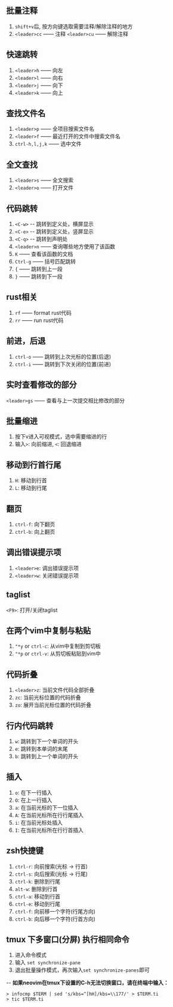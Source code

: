 ## 批量注释
1. `shift+v`后, 按方向键选取需要注释/解除注释的地方
2. `<leader>cc` —— 注释	`<leader>cu` —— 解除注释

## 快速跳转
1. `<leader>h` —— 向左
2. `<leader>l` —— 向右
3. `<leader>j` —— 向下
4. `<leader>k` —— 向上

## 查找文件名
1. `<leader>p` —— 全项目搜索文件名
2. `<leader>f` —— 最近打开的文件中搜索文件名
3. `ctrl-h,l,j,k` —— 选中文件

## 全文查找
1. `<leader>s` —— 全文搜索
2. `<leader>o` —— 打开文件

## 代码跳转
1. `<C-w>` -- 跳转到定义处，横屏显示
2. `<C-e>` -- 跳转到定义处，竖屏显示
3. `<C-q>` -- 跳转到声明处
4. `<leader>n` —— 查询哪些地方使用了该函数
5. `K` —— 查看该函数的文档
6. `Ctrl-g` —— 括号匹配跳转
7. `{` —— 跳转到上一段
8. `}` —— 跳转到下一段

## rust相关
1. `rf` —— format rust代码
2. `rr` —— run rust代码

## 前进，后退
1. `ctrl-o` —— 跳转到上次光标的位置(后退)
2. `ctrl-i` —— 跳转到下次关闭的位置(前进)

## 实时查看修改的部分
`<leader>gs` —— 查看与上一次提交相比修改的部分

## 批量缩进
1. 按下v进入可视模式，选中需要缩进的行
2. 输入`>`: 向前缩进, `<`: 回退缩进

## 移动到行首行尾
1. `H`: 移动到行首
2. `L`: 移动到行尾

## 翻页
1. `ctrl-f`: 向下翻页
2. `ctrl-b`: 向上翻页

## 调出错误提示项
1. `<leader>e`: 调出错误提示项
2. `<leader>w`: 关闭错误提示项

## taglist
`<F9>`: 打开/关闭taglist

## 在两个vim中复制与粘贴
1. `"*y` or `ctrl-c`: 从vim中复制到剪切板
2. `"*p` or `ctrl-v`: 从剪切板粘贴到vim中

## 代码折叠
1. `<leader>z`: 当前文件代码全部折叠
2. `zc`: 当前光标位置的代码折叠
3. `zo`: 展开当前光标位置的代码折叠

## 行内代码跳转
1. `w`: 跳转到下一个单词的开头
2. `e`: 跳转到本单词的末尾
3. `b`: 跳转到上一个单词的开头

## 插入
1. `o`: 在下一行插入
2. `O`: 在上一行插入
3. `a`: 在当前光标的下一位插入
4. `A`: 在当前光标所在行行尾插入
5. `i`: 在当前光标处插入
6. `I`: 在当前光标所在行行首插入

## zsh快捷键
1. `ctrl-r`: 向前搜索(光标 -> 行首)
2. `ctrl-s`: 向后搜索(光标 -> 行尾)
3. `ctrl-k`: 删除到行尾
4. `alt-w`: 删除到行首
5. `ctrl-a`: 移动到行首
6. `ctrl-e`: 移动到行尾
7. `ctrl-f`: 向前移一个字符(行尾方向)
8. `ctrl-b`: 向后移一个字符(行首方向)

## tmux 下多窗口(分屏) 执行相同命令
1. <C-a> 进入命令模式
2. 输入 `set synchronize-pane`
3. 退出批量操作模式，再次输入`set synchronize-panes`即可

--
**如果neovim在tmux下设置的C-h无法切换窗口，请在终端中输入：**

```
> infocmp $TERM | sed 's/kbs=^[hH]/kbs=\\177/' > $TERM.ti
> tic $TERM.ti
```
